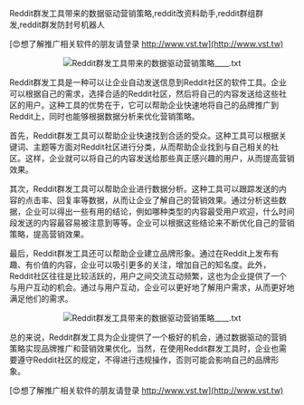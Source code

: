 Reddit群发工具带来的数据驱动营销策略,reddit改资料助手,reddit群组群发,reddit群发防封号机器人

[😍想了解推广相关软件的朋友请登录 http://www.vst.tw](http://www.vst.tw)

 <center><img src="https://vst.tw/MP4/tuiguang/png/4.png" alt="Reddit群发工具带来的数据驱动营销策略____.txt"></center>

Reddit群发工具是一种可以让企业自动发送信息到Reddit社区的软件工具。企业可以根据自己的需求，选择合适的Reddit社区，然后将自己的内容发送给这些社区的用户。这种工具的优势在于，它可以帮助企业快速地将自己的品牌推广到Reddit上，同时也能够根据数据分析来优化营销策略。

首先，Reddit群发工具可以帮助企业快速找到合适的受众。这种工具可以根据关键词、主题等方面对Reddit社区进行分类，从而帮助企业找到与自己相关的社区。这样，企业就可以将自己的内容发送给那些真正感兴趣的用户，从而提高营销效果。

其次，Reddit群发工具可以帮助企业进行数据分析。这种工具可以跟踪发送的内容的点击率、回复率等数据，从而让企业了解自己的营销效果。通过分析这些数据，企业可以得出一些有用的结论，例如哪种类型的内容最受用户欢迎，什么时间段发送的内容最容易被注意到等等。企业可以根据这些结论来不断优化自己的营销策略，提高营销效果。

最后，Reddit群发工具还可以帮助企业建立品牌形象。通过在Reddit上发布有趣、有价值的内容，企业可以吸引更多的关注，增加自己的知名度。此外，Reddit社区往往是比较活跃的，用户之间交流互动频繁，这也为企业提供了一个与用户互动的机会。通过与用户互动，企业可以更好地了解用户需求，从而更好地满足他们的需求。

 <center><img src="https://vst.tw/MP4/tuiguang/png/0.png" alt="Reddit群发工具带来的数据驱动营销策略____.txt"></center>

总的来说，Reddit群发工具为企业提供了一个极好的机会，通过数据驱动的营销策略实现品牌推广和营销效果优化。当然，在使用Reddit群发工具时，企业也需要遵守Reddit社区的规定，不得进行违规操作，否则可能会影响自己的品牌形象。

[😍想了解推广相关软件的朋友请登录 http://www.vst.tw](http://www.vst.tw)




